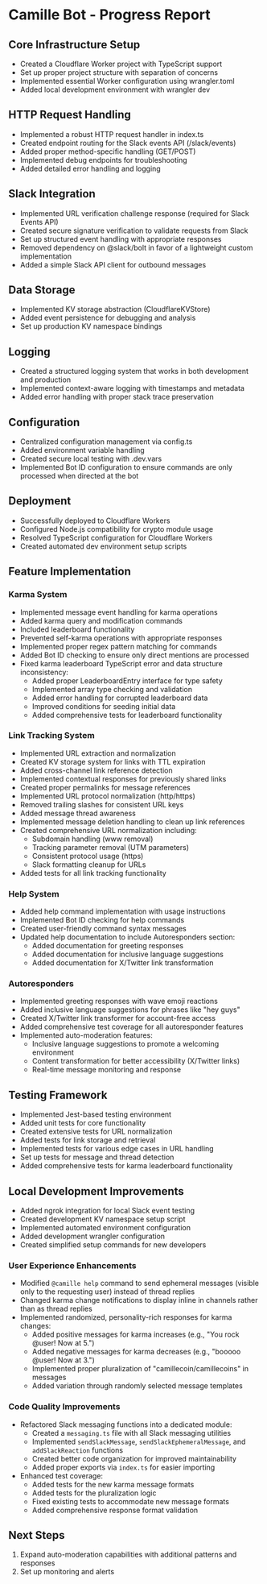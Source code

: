 # Camille Bot - Progress Report

## Core Infrastructure Setup

- Created a Cloudflare Worker project with TypeScript support
- Set up proper project structure with separation of concerns
- Implemented essential Worker configuration using wrangler.toml
- Added local development environment with wrangler dev

## HTTP Request Handling

- Implemented a robust HTTP request handler in index.ts
- Created endpoint routing for the Slack events API (/slack/events)
- Added proper method-specific handling (GET/POST)
- Implemented debug endpoints for troubleshooting
- Added detailed error handling and logging

## Slack Integration

- Implemented URL verification challenge response (required for Slack Events API)
- Created secure signature verification to validate requests from Slack
- Set up structured event handling with appropriate responses
- Removed dependency on @slack/bolt in favor of a lightweight custom implementation
- Added a simple Slack API client for outbound messages

## Data Storage

- Implemented KV storage abstraction (CloudflareKVStore)
- Added event persistence for debugging and analysis
- Set up production KV namespace bindings

## Logging

- Created a structured logging system that works in both development and production
- Implemented context-aware logging with timestamps and metadata
- Added error handling with proper stack trace preservation

## Configuration

- Centralized configuration management via config.ts
- Added environment variable handling
- Created secure local testing with .dev.vars
- Implemented Bot ID configuration to ensure commands are only processed when directed at the bot

## Deployment

- Successfully deployed to Cloudflare Workers
- Configured Node.js compatibility for crypto module usage
- Resolved TypeScript configuration for Cloudflare Workers
- Created automated dev environment setup scripts

## Feature Implementation

### Karma System
- Implemented message event handling for karma operations
- Added karma query and modification commands
- Included leaderboard functionality
- Prevented self-karma operations with appropriate responses
- Implemented proper regex pattern matching for commands
- Added Bot ID checking to ensure only direct mentions are processed
- Fixed karma leaderboard TypeScript error and data structure inconsistency:
  - Added proper LeaderboardEntry interface for type safety
  - Implemented array type checking and validation
  - Added error handling for corrupted leaderboard data
  - Improved conditions for seeding initial data
  - Added comprehensive tests for leaderboard functionality

### Link Tracking System
- Implemented URL extraction and normalization
- Created KV storage system for links with TTL expiration
- Added cross-channel link reference detection
- Implemented contextual responses for previously shared links
- Created proper permalinks for message references
- Implemented URL protocol normalization (http/https)
- Removed trailing slashes for consistent URL keys
- Added message thread awareness
- Implemented message deletion handling to clean up link references
- Created comprehensive URL normalization including:
  - Subdomain handling (www removal)
  - Tracking parameter removal (UTM parameters)
  - Consistent protocol usage (https)
  - Slack formatting cleanup for URLs
- Added tests for all link tracking functionality

### Help System
- Added help command implementation with usage instructions
- Implemented Bot ID checking for help commands
- Created user-friendly command syntax messages
- Updated help documentation to include Autoresponders section:
  - Added documentation for greeting responses
  - Added documentation for inclusive language suggestions
  - Added documentation for X/Twitter link transformation

### Autoresponders
- Implemented greeting responses with wave emoji reactions
- Added inclusive language suggestions for phrases like "hey guys"
- Created X/Twitter link transformer for account-free access
- Added comprehensive test coverage for all autoresponder features
- Implemented auto-moderation features:
  - Inclusive language suggestions to promote a welcoming environment
  - Content transformation for better accessibility (X/Twitter links)
  - Real-time message monitoring and response

## Testing Framework
- Implemented Jest-based testing environment
- Added unit tests for core functionality
- Created extensive tests for URL normalization
- Added tests for link storage and retrieval
- Implemented tests for various edge cases in URL handling
- Set up tests for message and thread detection
- Added comprehensive tests for karma leaderboard functionality

## Local Development Improvements
- Added ngrok integration for local Slack event testing
- Created development KV namespace setup script
- Implemented automated environment configuration
- Added development wrangler configuration
- Created simplified setup commands for new developers

### User Experience Enhancements
- Modified `@camille help` command to send ephemeral messages (visible only to the requesting user) instead of thread replies
- Changed karma change notifications to display inline in channels rather than as thread replies
- Implemented randomized, personality-rich responses for karma changes:
  - Added positive messages for karma increases (e.g., "You rock @user! Now at 5.")
  - Added negative messages for karma decreases (e.g., "booooo @user! Now at 3.")
  - Implemented proper pluralization of "camillecoin/camillecoins" in messages
  - Added variation through randomly selected message templates

### Code Quality Improvements
- Refactored Slack messaging functions into a dedicated module:
  - Created a `messaging.ts` file with all Slack messaging utilities
  - Implemented `sendSlackMessage`, `sendSlackEphemeralMessage`, and `addSlackReaction` functions
  - Created better code organization for improved maintainability
  - Added proper exports via `index.ts` for easier importing
- Enhanced test coverage:
  - Added tests for the new karma message formats
  - Added tests for the pluralization logic
  - Fixed existing tests to accommodate new message formats
  - Added comprehensive response format validation

## Next Steps

1. Expand auto-moderation capabilities with additional patterns and responses
2. Set up monitoring and alerts